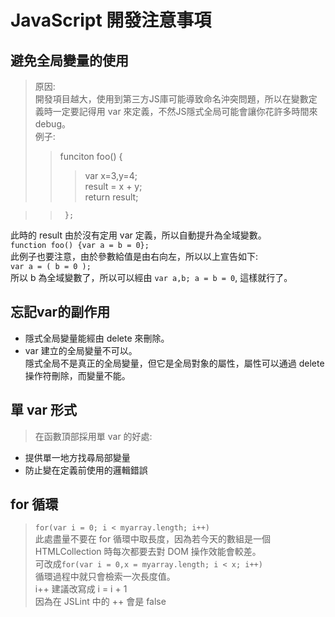 # JavaScript 開發注意事項
避免全局變量的使用
----
>原因:  
開發項目越大，使用到第三方JS庫可能導致命名沖突問題，所以在變數定義時一定要記得用 var 來定義，不然JS隱式全局可能會讓你花許多時間來debug。  
例子:  
>>    funciton foo() {  
>>>    var x=3,y=4;  
          result = x + y;     
>>>   return result;  

>>      };  
此時的 result 由於沒有定用 var 定義，所以自動提升為全域變數。  
`function foo() {var a = b = 0};`  
此例子也要注意，由於參數給值是由右向左，所以以上宣告如下:  
`var a = ( b = 0 );`  
所以 b 為全域變數了，所以可以經由 `var a,b; a = b = 0`,  這樣就行了。

忘記var的副作用
----
* 隱式全局變量能經由 delete 來刪除。  
* var 建立的全局變量不可以。  
隱式全局不是真正的全局變量，但它是全局對象的屬性，屬性可以通過 delete 操作符刪除，而變量不能。

單 var 形式
----
>在函數頂部採用單 var 的好處:  
* 提供單一地方找尋局部變量  
* 防止變在定義前使用的邏輯錯誤  

for 循環
-----
>`for(var i = 0; i < myarray.length; i++)`  
此處盡量不要在 for 循環中取長度，因為若今天的數組是一個 HTMLCollection 時每次都要去對 DOM 操作效能會較差。  
可改成`for(var i = 0,x = myarray.length; i < x; i++)`  
循環過程中就只會檢索一次長度值。  
i++ 建議改寫成 i = i + 1  
因為在 JSLint 中的 ++ 會是 false
